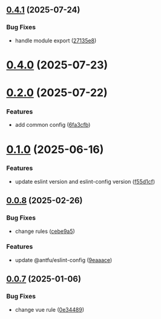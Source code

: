 ## [0.4.1](https://github.com/hacxy/eslint-config/compare/v0.4.0...v0.4.1) (2025-07-24)

### Bug Fixes

- handle module export ([27135e8](https://github.com/hacxy/eslint-config/commit/27135e8ebf2a14c6577ffa8f0d34741ba8981eda))

# [0.4.0](https://github.com/hacxy/eslint-config/compare/v0.2.0...v0.4.0) (2025-07-23)

# [0.2.0](https://github.com/hacxy/eslint-config/compare/v0.1.0...v0.2.0) (2025-07-22)

### Features

- add common config ([6fa3cfb](https://github.com/hacxy/eslint-config/commit/6fa3cfb9db5bc69250217de711287b2fd4132f6b))

# [0.1.0](https://github.com/hacxy/eslint-config/compare/v0.0.8...v0.1.0) (2025-06-16)

### Features

- update eslint version and eslint-config version ([f55d1cf](https://github.com/hacxy/eslint-config/commit/f55d1cffe8cc5f01ebdd139ff357364ea1fd730e))

## [0.0.8](https://github.com/hacxy/eslint-config/compare/v0.0.7...v0.0.8) (2025-02-26)

### Bug Fixes

- change rules ([cebe9a5](https://github.com/hacxy/eslint-config/commit/cebe9a518eefa06d78cf78e6e867b071edfc970a))

### Features

- update @antfu/eslint-config ([9eaaace](https://github.com/hacxy/eslint-config/commit/9eaaacefbb9a126d0f5de333f94953c2a0f0b816))

## [0.0.7](https://github.com/hacxy/eslint-config/compare/v0.0.6...v0.0.7) (2025-01-06)

### Bug Fixes

- change vue rule ([0e34489](https://github.com/hacxy/eslint-config/commit/0e34489a6662b9441b39c9f230573820df5edcd3))

